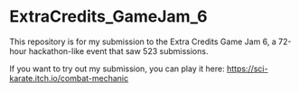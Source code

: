 # ExtraCredits_GameJam_6

This repository is for my submission to the Extra Credits Game Jam 6, a 72-hour hackathon-like event that saw 523 submissions.

If you want to try out my submission, you can play it here: https://sci-karate.itch.io/combat-mechanic
